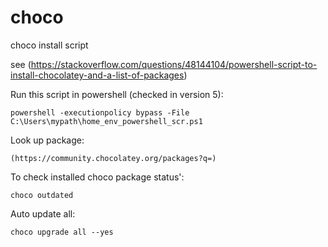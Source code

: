 # choco
choco install script

see (https://stackoverflow.com/questions/48144104/powershell-script-to-install-chocolatey-and-a-list-of-packages)

Run this script in powershell (checked in version 5):

```powershell -executionpolicy bypass -File C:\Users\mypath\home_env_powershell_scr.ps1```

Look up package:

```(https://community.chocolatey.org/packages?q=)```

To check installed choco package status':

```choco outdated```

Auto update all:

```choco upgrade all --yes```



